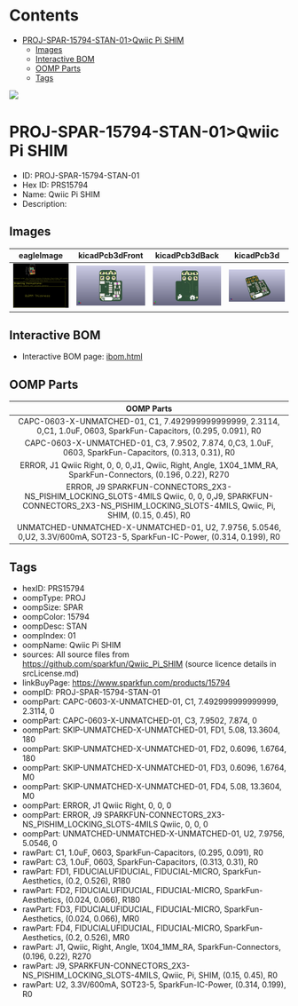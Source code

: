 



Contents
========

* [PROJ-SPAR-15794-STAN-01>Qwiic Pi SHIM](#proj-spar-15794-stan-01qwiic-pi-shim)
	* [Images](#images)
	* [Interactive BOM](#interactive-bom)
	* [OOMP Parts](#oomp-parts)
	* [Tags](#tags)
  
![][im]
# PROJ-SPAR-15794-STAN-01>Qwiic Pi SHIM

- ID: PROJ-SPAR-15794-STAN-01
- Hex ID: PRS15794
- Name: Qwiic Pi SHIM
- Description: 

## Images
  
  

|eagleImage|kicadPcb3dFront|kicadPcb3dBack|kicadPcb3d|
| :---: | :---: | :---: | :---: |
|[![eagleImage](eagleImage_140.png)](eagleImage_600.png)|[![kicadPcb3dFront](kicadPcb3dFront_140.png)](kicadPcb3dFront_600.png)|[![kicadPcb3dBack](kicadPcb3dBack_140.png)](kicadPcb3dBack_600.png)|[![kicadPcb3d](kicadPcb3d_140.png)](kicadPcb3d_600.png)|

## Interactive BOM

- Interactive BOM page: [ibom.html](kicad/bom/ibom.html)

## OOMP Parts
  

|OOMP Parts|
| :---: |
|CAPC-0603-X-UNMATCHED-01, C1, 7.492999999999999, 2.3114, 0,C1, 1.0uF, 0603, SparkFun-Capacitors, (0.295, 0.091), R0|
|CAPC-0603-X-UNMATCHED-01, C3, 7.9502, 7.874, 0,C3, 1.0uF, 0603, SparkFun-Capacitors, (0.313, 0.31), R0|
|ERROR, J1 Qwiic Right, 0, 0, 0,J1, Qwiic, Right, Angle, 1X04_1MM_RA, SparkFun-Connectors, (0.196, 0.22), R270|
|ERROR, J9 SPARKFUN-CONNECTORS_2X3-NS_PISHIM_LOCKING_SLOTS-4MILS Qwiic, 0, 0, 0,J9, SPARKFUN-CONNECTORS_2X3-NS_PISHIM_LOCKING_SLOTS-4MILS, Qwiic, Pi, SHIM, (0.15, 0.45), R0|
|UNMATCHED-UNMATCHED-X-UNMATCHED-01, U2, 7.9756, 5.0546, 0,U2, 3.3V/600mA, SOT23-5, SparkFun-IC-Power, (0.314, 0.199), R0|

## Tags

- hexID: PRS15794
- oompType: PROJ
- oompSize: SPAR
- oompColor: 15794
- oompDesc: STAN
- oompIndex: 01
- oompName: Qwiic Pi SHIM
- sources: All source files from https://github.com/sparkfun/Qwiic_Pi_SHIM (source licence details in srcLicense.md)
- linkBuyPage: https://www.sparkfun.com/products/15794
- oompID: PROJ-SPAR-15794-STAN-01
- oompPart: CAPC-0603-X-UNMATCHED-01, C1, 7.492999999999999, 2.3114, 0
- oompPart: CAPC-0603-X-UNMATCHED-01, C3, 7.9502, 7.874, 0
- oompPart: SKIP-UNMATCHED-X-UNMATCHED-01, FD1, 5.08, 13.3604, 180
- oompPart: SKIP-UNMATCHED-X-UNMATCHED-01, FD2, 0.6096, 1.6764, 180
- oompPart: SKIP-UNMATCHED-X-UNMATCHED-01, FD3, 0.6096, 1.6764, M0
- oompPart: SKIP-UNMATCHED-X-UNMATCHED-01, FD4, 5.08, 13.3604, M0
- oompPart: ERROR, J1 Qwiic Right, 0, 0, 0
- oompPart: ERROR, J9 SPARKFUN-CONNECTORS_2X3-NS_PISHIM_LOCKING_SLOTS-4MILS Qwiic, 0, 0, 0
- oompPart: UNMATCHED-UNMATCHED-X-UNMATCHED-01, U2, 7.9756, 5.0546, 0
- rawPart: C1, 1.0uF, 0603, SparkFun-Capacitors, (0.295, 0.091), R0
- rawPart: C3, 1.0uF, 0603, SparkFun-Capacitors, (0.313, 0.31), R0
- rawPart: FD1, FIDUCIALUFIDUCIAL, FIDUCIAL-MICRO, SparkFun-Aesthetics, (0.2, 0.526), R180
- rawPart: FD2, FIDUCIALUFIDUCIAL, FIDUCIAL-MICRO, SparkFun-Aesthetics, (0.024, 0.066), R180
- rawPart: FD3, FIDUCIALUFIDUCIAL, FIDUCIAL-MICRO, SparkFun-Aesthetics, (0.024, 0.066), MR0
- rawPart: FD4, FIDUCIALUFIDUCIAL, FIDUCIAL-MICRO, SparkFun-Aesthetics, (0.2, 0.526), MR0
- rawPart: J1, Qwiic, Right, Angle, 1X04_1MM_RA, SparkFun-Connectors, (0.196, 0.22), R270
- rawPart: J9, SPARKFUN-CONNECTORS_2X3-NS_PISHIM_LOCKING_SLOTS-4MILS, Qwiic, Pi, SHIM, (0.15, 0.45), R0
- rawPart: U2, 3.3V/600mA, SOT23-5, SparkFun-IC-Power, (0.314, 0.199), R0



[im]: kicadPcb3d_450.png
